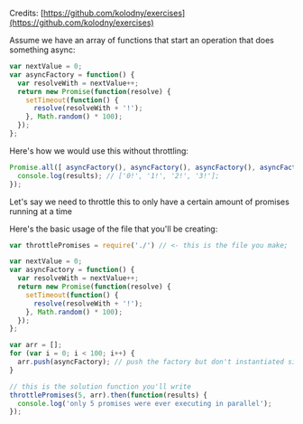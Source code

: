 Credits: [https://github.com/kolodny/exercises](https://github.com/kolodny/exercises)

Assume we have an array of functions that start an operation that does something async:

```js
var nextValue = 0;
var asyncFactory = function() {
  var resolveWith = nextValue++;
  return new Promise(function(resolve) {
    setTimeout(function() {
      resolve(resolveWith + '!');
    }, Math.random() * 100);
  });
};
```

Here's how we would use this without throttling:

```js
Promise.all([ asyncFactory(), asyncFactory(), asyncFactory(), asyncFactory() ]).then(function(results) {
  console.log(results); // ['0!', '1!', '2!', '3!'];
});
```

Let's say we need to throttle this to only have a certain amount of promises running at a time


Here's the basic usage of the file that you'll be creating:

```js
var throttlePromises = require('./') // <- this is the file you make;

var nextValue = 0;
var asyncFactory = function() {
  var resolveWith = nextValue++;
  return new Promise(function(resolve) {
    setTimeout(function() {
      resolve(resolveWith + '!');
    }, Math.random() * 100);
  });
};

var arr = [];
for (var i = 0; i < 100; i++) {
  arr.push(asyncFactory); // push the factory but don't instantiated since that would start it now
}

// this is the solution function you'll write
throttlePromises(5, arr).then(function(results) {
  console.log('only 5 promises were ever executing in parallel');
});